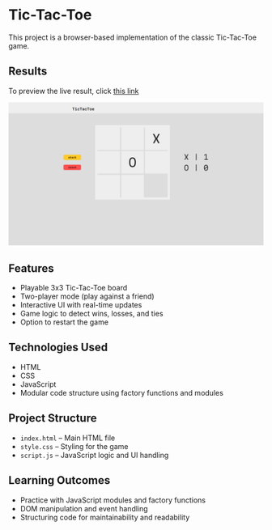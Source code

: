 # Tic-Tac-Toe

This project is a browser-based implementation of the classic Tic-Tac-Toe game.

## Results

To preview the live result, click [this link](https://vicker14.github.io/tic-tac-toe/)
  
![Screenshot of Tic-Tac-Toe game](./preview-index.png)

## Features

- Playable 3x3 Tic-Tac-Toe board
- Two-player mode (play against a friend)
- Interactive UI with real-time updates
- Game logic to detect wins, losses, and ties
- Option to restart the game

## Technologies Used

- HTML
- CSS
- JavaScript
- Modular code structure using factory functions and modules

## Project Structure

- `index.html` – Main HTML file
- `style.css` – Styling for the game
- `script.js` – JavaScript logic and UI handling

## Learning Outcomes

- Practice with JavaScript modules and factory functions
- DOM manipulation and event handling
- Structuring code for maintainability and readability